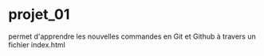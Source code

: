 # projet_01

permet d'apprendre les nouvelles commandes en Git et Github à travers un fichier index.html
